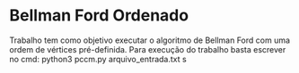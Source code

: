 # Bellman Ford Ordenado
Trabalho tem como objetivo executar o algoritmo de Bellman Ford com uma ordem de vértices pré-definida.
Para execução do trabalho basta escrever no cmd:
  python3 pccm.py arquivo_entrada.txt s
